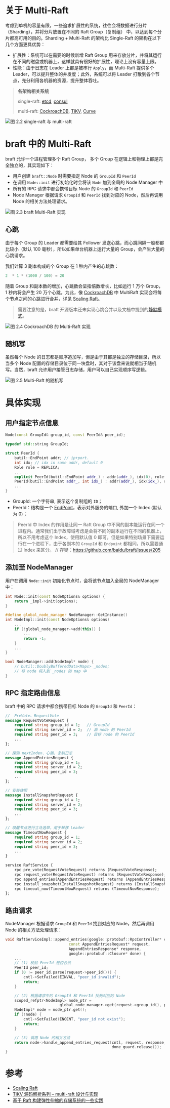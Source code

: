 关于 Multi-Raft
===

考虑到单机的容量有限，一些追求扩展性的系统，往往会将数据进行分片（Sharding），并将分片放置在不同的 Raft Group（复制组） 中，以达到每个分片都高可用的目的。Sharding + Multi-Raft 的架构比 Single-Raft 的架构在以下几个方面更具优势：

* 扩展性：系统可以在需要的时候新增 Raft Group 用来存放分片，并将其运行在不同的磁盘或机器上，这样就具有很好的扩展性，理论上没有容量上限。
* 性能：由于日志在 Leader 上都是被串行 `Apply`，而 Multi-Raft 提供多个 Leader，可以提升整体的并发度；此外，系统可以将 Leader 打散到各个节点，充分利用各机器的资源，提升整体吞吐。

> **各架构相关系统**
>
> single-raft: [etcd][etcd], [consul][consul]
>
> multi-raft: [CockroachDB][cockroachdb], [TiKV][tikv], [Curve][curve]

![图 2.2 single-raft 与 multi-raft](image/2.2.png)

[cockroachdb]: https://github.com/cockroachdb/cockroach
[etcd]: https://github.com/etcd-io/etcd
[consul]: https://github.com/hashicorp/consul
[tikv]: https://github.com/tikv/tikv
[curve]: https://github.com/opencurve/curve

braft 中的 Multi-Raft
===

braft 允许一个进程管理多个 Raft Group， 多个 Group 在逻辑上和物理上都是完全独立的，其实现如下：

* 用户创建 `braft::Node` 时需要指定 Node 的 `GroupId` 和 `PeerId`
* 在调用 `Node::init` 进行初始化时会将该 `Node` 加到全局的 Node Manager 中
* 所有的 RPC 请求中都会携带目标 Node 的 `GroupId` 和 `PeerId`
* Node Manager 根据请求 `GroupId` 和 `PeerId` 找到对应的 Node，然后再调用 Node 的相关方法处理请求。

![图 2.3  braft Multi-Raft 实现](image/2.3.png)

心跳
--

由于每个 Group 的 Leader 都需要给其 Follower 发送心跳，而心跳间隔一般都都比较小（默认 100 毫秒），所以如果单台机器上运行大量的 Group，会产生大量的心跳请求。

我们计算 3 副本构成的个 Group 在 1 秒内产生的心跳数：

```cpp
2  * 1 * (1000 / 100) = 20
```

随着 Group 和副本数的增加，心跳数会呈指倍数增长，比如运行 1 万个 Group，1 秒内将会产生 20 万个心跳。为此，像 [CockroachDB][cockroachdb] 中 MultiRaft 实现会将每个节点之间的心跳进行合并，详见 [Scaling Raft][scaling-raft]。

> 需要注意的是，braft 开源版本还未实现心跳合并以及文档中提到的[静默模式](https://github.com/baidu/braft/blob/master/docs/cn/raft_protocol.md#%E5%8A%9F%E8%83%BD%E5%AE%8C%E5%96%84)。

![图 2.4  CockroachDB 的 Multi-Raft 实现](image/2.4.png)


[scaling-raft]: https://www.cockroachlabs.com/blog/scaling-raft/

随机写
---
虽然每个 Node 的日志都是顺序追加写，但是由于其都是独立的存储目录，所以当多个 Node 配置的存储目录位于同一块盘时，其对于该盘来说就相当于随机写。当然，braft 允许用户接管日志存储，用户可以自己实现顺序写逻辑。

![图 2.5  Multi-Raft 的随机写](image/2.5.png)

具体实现
===

用户指定节点信息
---

```cpp
Node(const GroupId& group_id, const PeerId& peer_id);
```

```cpp
typedef std::string GroupId;

struct PeerId {
    butil::EndPoint addr; // ip+port.
    int idx; // idx in same addr, default 0
    Role role = REPLICA;
    ...
    explicit PeerId(butil::EndPoint addr_) : addr(addr_), idx(0), role(REPLICA)  {}
    PeerId(butil::EndPoint addr_, int idx_) : addr(addr_), idx(idx_), role(REPLICA) {}
    ...
}
```

* GroupId: 一个字符串, 表示这个复制组的 `ID`；
* PeerId：结构是一个 [EndPoint][EndPoint]，表示对外服务的端口, 外加一个 Index (默认为 0)；

> PeerId 中 Index 的作用是让同一 Raft Group 中不同的副本能运行在同一个进程内。通常我们出于故障域考虑是会将不同的副本运行在不同的机器上，所以不用考虑这个 Index，使用默认值 0 即可。但是如果特别场景下需要运行在一个进程下，由于各副本的 `GroupId` 和 `Endpoint` 都相同，所以需要通过 Index 来区分。 // 存疑：https://github.com/baidu/braft/issues/205

[EndPoint]: https://github.com/brpc/brpc/blob/master/src/butil/endpoint.h

添加至 NodeManager
---

用户在调用 `Node::init` 初始化节点时，会将该节点加入全局的 NodeManager 中：

```cpp
int Node::init(const NodeOptions& options) {
    return _impl->init(options);
}

#define global_node_manager NodeManager::GetInstance()
int NodeImpl::init(const NodeOptions& options)
    ...
    if (!global_node_manager->add(this)) {
        ...
        return -1;
    }
    ...
}

bool NodeManager::add(NodeImpl* node) {
    // butil::DoublyBufferedData<Maps> _nodes;
    // 将 node 将入到 _nodes 的 map 中
}
```

RPC 指定路由信息
---

braft 中的 RPC 请求中都会携带目标 Node 的 `GroupId` 和 `PeerId`：

```proto
//  PreVote、RequestVote
message RequestVoteRequest {
    required string group_id = 1;   // GroupId
    required string server_id = 2;  // 源 node 的 PeerId
    required string peer_id = 3;    // 目标 node 的 PeerId
    ...
};

// 探测 nextIndex、心跳、复制日志
message AppendEntriesRequest {
    required string group_id = 1;
    required string server_id = 2;
    required string peer_id = 3;
    ...
};

// 安装快照
message InstallSnapshotRequest {
    required string group_id = 1;
    required string server_id = 2;
    required string peer_id = 3;
    ...
};

// 唤醒节点进行立马选举，用于转移 Leader
message TimeoutNowRequest {
    required string group_id = 1;
    required string server_id = 2;
    required string peer_id = 3;
    ...
}

service RaftService {
    rpc pre_vote(RequestVoteRequest) returns (RequestVoteResponse);
    rpc request_vote(RequestVoteRequest) returns (RequestVoteResponse);
    rpc append_entries(AppendEntriesRequest) returns (AppendEntriesResponse);
    rpc install_snapshot(InstallSnapshotRequest) returns (InstallSnapshotResponse);
    rpc timeout_now(TimeoutNowRequest) returns (TimeoutNowResponse);
};
```

路由请求
---

NodeManager 根据请求 `GroupId` 和 `PeerId` 找到对应的 Node，然后再调用 Node 的相关方法处理请求：

```cpp
void RaftServiceImpl::append_entries(google::protobuf::RpcController* cntl_base,
                            const AppendEntriesRequest* request,
                            AppendEntriesResponse* response,
                            google::protobuf::Closure* done) {
    ...
    // (1) 校验 PeerId 是否合法
    PeerId peer_id;
    if (0 != peer_id.parse(request->peer_id())) {
        cntl->SetFailed(EINVAL, "peer_id invalid");
        return;
    }

    // (2) 根据请求中的 GroupId 和 PeerId 找到对应的 Node
    scoped_refptr<NodeImpl> node_ptr =
                        global_node_manager->get(request->group_id(), peer_id);
    NodeImpl* node = node_ptr.get();
    if (!node) {
        cntl->SetFailed(ENOENT, "peer_id not exist");
        return;
    }

    // (3) 调用 Node 的相关方法
    return node->handle_append_entries_request(cntl, request, response,
                                               done_guard.release());
}
```

参考
===
* [Scaling Raft](https://www.cockroachlabs.com/blog/scaling-raft/)
* [TiKV 源码解析系列 – multi-raft 设计与实现](https://cn.pingcap.com/blog/the-design-and-implementation-of-multi-raft/)
* [基于 Raft 构建弹性伸缩的存储系统的一些实践](https://cn.pingcap.com/blog/building-distributed-db-with-raft/)